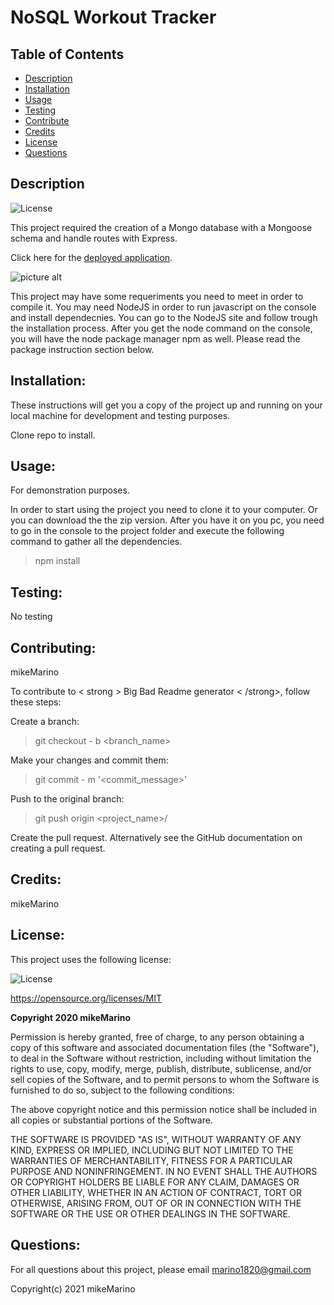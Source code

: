 # NoSQL Workout Tracker

## Table of Contents 
- [Description](#description) 
- [Installation](#installation) 
- [Usage](#usage)
- [Testing](#testing)
- [Contribute](#contribute)
- [Credits](#credits) 
- [License](#license) 
- [Questions](#questions) 

## Description
![License](https://img.shields.io/badge/License-MIT-informational)

This project required the creation of a Mongo database with a Mongoose schema and handle routes with Express.

Click here for the <a href = "https://still-beach-03358.herokuapp.com/">deployed application</a>.

![picture alt](screenshot.png "NoSQL Workout Tracker")

This project may have some requeriments you need to meet in order to compile it. 
You may need NodeJS in order to run javascript on the console and install dependecnies. You can go to the NodeJS site and follow trough the installation process.  After you get the node command on the console, you will have the node package manager npm as well. Please read the package instruction section below.

## Installation:
These instructions will get you a copy of the project up and running on your local machine for development and testing purposes. 

Clone repo to install.

## Usage:
For demonstration purposes.

In order to start using the project you need to clone it to your computer. Or you can download the the zip version.
After you have it on you pc, you need to go in the console to the project folder and execute the following command to gather all the dependencies.

> npm install

## Testing:
No testing

## Contributing: 
mikeMarino

To contribute to < strong > Big Bad Readme generator < /strong>, follow these steps:

Create a branch:
>git checkout - b <branch_name>

Make your changes and commit them:
>git commit - m '<commit_message>'

Push to the original branch:
>git push origin <project_name>/<location>

Create the pull request. Alternatively see the GitHub documentation on creating a pull request.

## Credits:
mikeMarino

## License:
This project uses the following license: 

![License](https://img.shields.io/badge/License-MIT-informational)

https://opensource.org/licenses/MIT

<strong>
Copyright 2020 mikeMarino
</strong>

Permission is hereby granted, free of charge, to any person obtaining a copy of this software and     associated documentation files (the "Software"), to deal in the Software without restriction, including without limitation the rights to use, copy, modify, merge, publish, distribute, sublicense, and/or sell copies of the Software, and to permit persons to whom the Software is furnished to do so, subject to the following conditions:

The above copyright notice and this permission notice shall be included in all copies or substantial portions of the Software.

THE SOFTWARE IS PROVIDED "AS IS", WITHOUT WARRANTY OF ANY KIND, EXPRESS OR IMPLIED, INCLUDING BUT NOT LIMITED TO THE WARRANTIES OF MERCHANTABILITY, FITNESS FOR A PARTICULAR PURPOSE AND NONINFRINGEMENT. IN NO EVENT SHALL THE AUTHORS OR COPYRIGHT HOLDERS BE LIABLE FOR ANY CLAIM, DAMAGES OR OTHER LIABILITY, WHETHER IN AN ACTION OF CONTRACT, TORT OR OTHERWISE, ARISING FROM, OUT OF OR IN CONNECTION WITH THE SOFTWARE OR THE USE OR OTHER DEALINGS IN THE SOFTWARE.

## Questions:
For all questions about this project, please email marino1820@gmail.com

Copyright(c) 2021 mikeMarino
